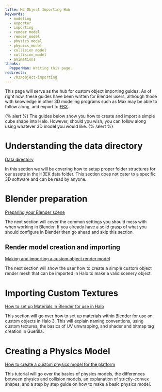 ```yaml
---
title: H3 Object Importing Hub
keywords:
  - modeling
  - exporter
  - importing
  - render model
  - render_model
  - physics model
  - physics_model
  - collision model
  - collision_model
  - animations
thanks:
  PepperMan: Writing this page.
redirects:
  - /h3/object-importing
---
```

This page will serve as the hub for custom object importing guides. As of right now, these guides have been written for Blender users, although those with knowledge in other 3D modeling programs such as Max may be able to follow along, and export to [FBX](~).

{% alert %}
The guides below show you how to create and import a simple cube shape into Halo. However, should you wish, you can follow along using whatever 3D model you would like.
{% /alert %}

# Understanding the data directory
[Data directory](~object-file-directories)

In this section we will be covering how to setup proper folder structures for our assets in the H3EK data folder. This section does not cater to a specific 3D software and can be read by anyone.

# Blender preparation
[Preparing your Blender scene](~blender-prep)

The next section will cover the common settings you should mess with when working in Blender. If you already have a solid grasp of what you should configure in Blender then go ahead and skip this section. 

## Render model creation and importing
[Making and importing a custom object render model](~blender-object-creation-render)

The next section will show the user how to create a simple custom object render mesh that can be imported in Halo to make a valid scenery object.

# Importing Custom Textures
[How to set up Materials in Blender for use in Halo](~blender-object-creation-materials)

This section will go over how to set up materials within Blender for use on custom objects in Halo 3. This will explain naming conventions, using custom textures, the basics of UV unwrapping, and shader and bitmap tag creation in Guerilla.

# Creating a Physics Model
[How to create a custom physics model for the platform](~blender-object-creation-physics)

This tutorial will go over the basics of physics models, the differences between physics and collision models, an explanation of strictly-convex shapes, and a step by step guide on how to make a basic physics model.